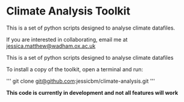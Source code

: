 # Climate Analysis Toolkit

This is a set of python scripts designed to analyse climate datafiles.

If you are interested in collaborating, email me at jessica.matthew@wadham.ox.ac.uk

This is a set of python scripts designed to analyse climate datafiles

To install a copy of the toolkit, open a terminal and run:

'''
  git clone git@github.com:jessicbm/climate-analysis.git
'''

**This code is currently in development and not all features will work**


